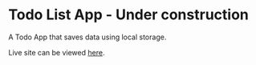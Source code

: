 # Todo List App - Under construction

A Todo App that saves data using local storage.

Live site can be viewed [here](https://odintodo.herokuapp.com/).
